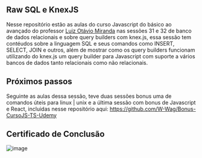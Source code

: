 ## Raw SQL e KnexJS

Nesse repositório estão as aulas do curso Javascript do básico ao avançado do professor [Luiz Otávio Miranda](https://github.com/luizomf/) nas sessões 31 e 32 de banco de dados relacionais e sobre query builders com knex.js, 
essa sessão tem contéudos sobre a linguagem SQL e seus comandos como INSERT, SELECT, JOIN e outros, além de mostrar como os query builders
funcionam utilizando do knex.js um query builder para Javascript com suporte a vários bancos de dados tanto relacionais como não relacionais.

## Próximos passos
Seguinte as aulas dessa sessão, teve duas sessões bonus uma de comandos úteis para linux | unix e a última sessão com bonus de Javascript e React, incluidas nesse repositório aqui: https://github.com/W-Wag/Bonus-CursoJS-TS-Udemy

## Certificado de Conclusão
![image](https://github.com/W-Wag/RAW_SQL---Knex_JS/assets/108705985/74c89fb9-4c13-4eb0-8d56-599770f89b78)

